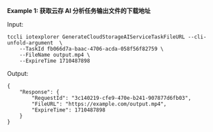 **Example 1: 获取云存 AI 分析任务输出文件的下载地址**



Input: 

```
tccli iotexplorer GenerateCloudStorageAIServiceTaskFileURL --cli-unfold-argument  \
    --TaskId fb066d7a-baac-4706-acda-058f56f82759 \
    --FileName output.mp4 \
    --ExpireTime 1710487898
```

Output: 
```
{
    "Response": {
        "RequestId": "3c140219-cfe9-470e-b241-907877d6fb03",
        "FileURL": "https://example.com/output.mp4",
        "ExpireTime": 1710487898
    }
}
```

